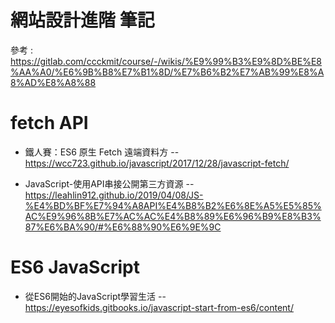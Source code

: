 # 網站設計進階 筆記

參考 : https://gitlab.com/ccckmit/course/-/wikis/%E9%99%B3%E9%8D%BE%E8%AA%A0/%E6%9B%B8%E7%B1%8D/%E7%B6%B2%E7%AB%99%E8%A8%AD%E8%A8%88

# fetch API

* 鐵人賽：ES6 原生 Fetch 遠端資料方 -- https://wcc723.github.io/javascript/2017/12/28/javascript-fetch/

* JavaScript-使用API串接公開第三方資源 -- https://leahlin912.github.io/2019/04/08/JS-%E4%BD%BF%E7%94%A8API%E4%B8%B2%E6%8E%A5%E5%85%AC%E9%96%8B%E7%AC%AC%E4%B8%89%E6%96%B9%E8%B3%87%E6%BA%90/#%E6%88%90%E6%9E%9C

# ES6 JavaScript

* 從ES6開始的JavaScript學習生活 -- https://eyesofkids.gitbooks.io/javascript-start-from-es6/content/
